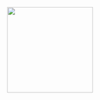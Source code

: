 <a href="https://open.spotify.com/track/5KUNwkaNf8l5A9sXZhiCgI?si=e530a38b5ed84af7">
  <img src="https://upload.wikimedia.org/wikipedia/en/8/8a/Mmfood.jpg" width="200" height="200">
</a>
